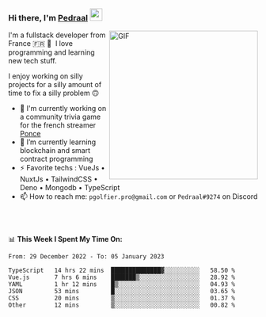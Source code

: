 ### Hi there, I'm <a href="https://pedraal.dev" target="_blank">Pedraal</a> <img src="https://media.giphy.com/media/hvRJCLFzcasrR4ia7z/giphy.gif" width="25px">
<img align="right" alt="GIF" src="https://pedraal.dev/avatar.png" width="300" height="300" />

I'm a fullstack developer from France 🇫🇷 🥖 &nbsp;I love programming and learning new
tech stuff.

I enjoy working on silly projects for a silly amount of time to fix a silly problem 🙃

- 🔭  I'm currently working on a community trivia game for the french streamer <a href="https://twitch.tv/ponce" target="_blank">Ponce</a>
- 🌱 I’m currently learning blockchain and smart contract programming
- ⚡ Favorite techs : VueJs &bull; NuxtJs &bull; TailwindCSS &bull; Deno &bull; Mongodb &bull; TypeScript
- 📫 How to reach me: `pgolfier.pro@gmail.com` or `Pedraal#9274` on Discord

<br>
<br>

📊 **This Week I Spent My Time On:**
<!--START_SECTION:waka-->

```text
From: 29 December 2022 - To: 05 January 2023

TypeScript   14 hrs 22 mins  ██████████████▓░░░░░░░░░░   58.50 %
Vue.js       7 hrs 6 mins    ███████▒░░░░░░░░░░░░░░░░░   28.92 %
YAML         1 hr 12 mins    █▒░░░░░░░░░░░░░░░░░░░░░░░   04.93 %
JSON         53 mins         █░░░░░░░░░░░░░░░░░░░░░░░░   03.65 %
CSS          20 mins         ▒░░░░░░░░░░░░░░░░░░░░░░░░   01.37 %
Other        12 mins         ▒░░░░░░░░░░░░░░░░░░░░░░░░   00.82 %
```

<!--END_SECTION:waka-->
